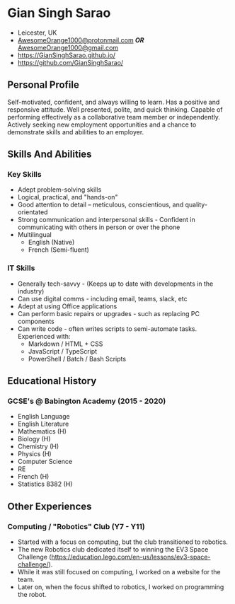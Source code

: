 # Gian Singh Sarao

- Leicester, UK
- <AwesomeOrange1000@protonmail.com> ***OR*** <AwesomeOrange1000@gmail.com>
- <https://GianSinghSarao.github.io/>
- <https://github.com/GianSinghSarao/>

## Personal Profile

Self-motivated, confident, and always willing to learn. Has a positive and responsive attitude. Well presented, polite, and quick thinking. Capable of performing effectively as a collaborative team member or independently. Actively seeking new employment opportunities and a chance to demonstrate skills and abilities to an employer.

## Skills And Abilities

### Key Skills

- Adept problem-solving skills
- Logical, practical, and "hands-on"
- Good attention to detail – meticulous, conscientious, and quality-orientated
- Strong communication and interpersonal skills - Confident in communicating with others in person or over the phone
- Multilingual
  - English (Native)
  - French (Semi-fluent)

### IT Skills

- Generally tech-savvy - (Keeps up to date with developments in the industry)
- Can use digital comms - including email, teams, slack, etc
- Adept at using Office applications
- Can perform basic repairs or upgrades - such as replacing PC components
- Can write code - often writes scripts to semi-automate tasks. Experienced with:
  - Markdown / HTML + CSS
  - JavaScript / TypeScript
  - PowerShell / Batch / Bash Scripts

## Educational History

### GCSE's @ Babington Academy (2015 - 2020)

- English Language
- English Literature
- Mathematics (H)
- Biology (H)
- Chemistry (H)
- Physics (H)
- Computer Science
- RE
- French (H)
- Statistics 8382 (H)

## Other Experiences

### Computing / "Robotics" Club (Y7 - Y11)

- Started with a focus on computing, but the club transitioned to robotics.
- The new Robotics club dedicated itself to winning the EV3 Space Challenge (<https://education.lego.com/en-us/lessons/ev3-space-challenge/>).
- While it was still focused on computing, I worked on a website for the team.
- Later on, when the focus shifted to robotics, I worked on programming the robot.

<!--
**GianSinghSarao/GianSinghSarao** is a ✨ _special_ ✨ repository because its `README.md` (this file) appears on your GitHub profile.

Here are some ideas to get you started:

- 🔭 I’m currently working on ...
- 🌱 I’m currently learning ...
- 👯 I’m looking to collaborate on ...
- 🤔 I’m looking for help with ...
- 💬 Ask me about ...
- 📫 How to reach me: ...
- 😄 Pronouns: ...
- ⚡ Fun fact: ...
-->
